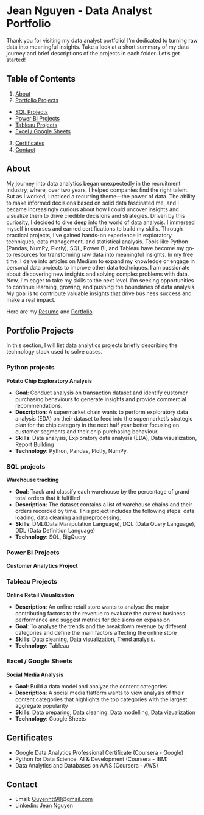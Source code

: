 # Jean Nguyen - Data Analyst Portfolio

Thank you for visiting my data analyst portfolio! I’m dedicated to turning raw data into meaningful insights. Take a look at a short summary of my data journey and brief descriptions of the projects in each folder. Let’s get started!

## Table of Contents
1. [About](#About)
2. [Portfolio Projects](#Portfolio-Projects)
- [SQL Projects](#SQL-projects)
- [Power BI Projects](#Power-BI-projects)
- [Tableau Projects](#Tableau-projects)
- [Excel / Google Sheets](#Excel-Google-Sheets-projects)
3. [Certificates](#Certificates)
4. [Contact](#Contact)

## About

My journey into data analytics began unexpectedly in the recruitment industry, where, over two years, I helped companies find the right talent. But as I worked, I noticed a recurring theme—the power of data. The ability to make informed decisions based on solid data fascinated me, and I became increasingly curious about how I could uncover insights and visualize them to drive credible decisions and strategies.
Driven by this curiosity, I decided to dive deep into the world of data analysis. I immersed myself in courses and earned certifications to build my skills. Through practical projects, I’ve gained hands-on experience in exploratory techniques, data management, and statistical analysis. Tools like Python (Pandas, NumPy, Plotly), SQL, Power BI, and Tableau have become my go-to resources for transforming raw data into meaningful insights.
In my free time, I delve into articles on Medium to expand my knowledge or engage in personal data projects to improve other data techniques. I am passionate about discovering new insights and solving complex problems with data.
Now, I'm eager to take my skills to the next level. I'm seeking opportunities to continue learning, growing, and pushing the boundaries of data analysis. My goal is to contribute valuable insights that drive business success and make a real impact.

Here are my [Resume](https://github.com/Jeanetic/data-analyst-portfolio/blob/main/Quyen%20Nguyen%20-%20Data%20Analyst%20Resume.docx.pdf) and [Portfolio](https://jean-nguyen-portfolio.unicornplatform.page/)

## Portfolio Projects
In this section, I will list data analytics projects briefly describing the technology stack used to solve cases.

### Python projects
**Potato Chip Exploratory Analysis**
- **Goal**: Conduct analysis on transaction dataset and identify customer purchasing behaviours to generate insights and provide commercial recommendations.
- **Description**: A supermarket chain wants to perform exploratory data analysis (EDA) on their dataset to feed into the supermarket’s strategic plan for the chip category in the next half year better focusing on customer segments and their chip purchasing behaviour.
- **Skills**: Data analysis, Exploratory data analysis (EDA), Data visualization, Report Building
- **Technology**: Python, Pandas, Plotly, NumPy.

### SQL projects
**Warehouse tracking**
- **Goal**: Track and classify each warehouse by the percentage of grand total orders that it fulfilled
- **Description**: The dataset contains a list of warehouse chains and their orders recorded by time. This project includes the following steps: data loading, data cleaning and preprocessing.
- **Skills**: DML(Data Manipulation Language), DQL (Data Query Language), DDL (Data Definition Language)
- **Technology**: SQL, BigQuery

### Power BI Projects
**Customer Analytics Project**


### Tableau Projects
**Online Retail Visualization**
- **Description**: An online retail store wants to analyse the major contributing factors to the revenue ro evaluate the current business performance and suggest metrics for decisions on expansion
- **Goal**: To analyse the trends and the breakdown revenue by different categories and define the main factors affecting the online store
- **Skills**: Data cleaning, Data visualization, Trend analysis.
- **Technology**: Tableau

### Excel / Google Sheets
**Social Media Analysis**
- **Goal**: Build a data model and analyze the content categories
- **Description**: A social media flatform wants to view analysis of their content categories that highlights the top categories with the largest aggregate popularity
- **Skills**: Data preparing, Data cleaning, Data modelling, Data vizualization
- **Technology**: Google  Sheets

## Certificates
- Google Data Analytics Professional Certificate (Coursera - Google)
- Python for Data Science, AI & Development (Coursera - IBM)
- Data Analytics and Databases on AWS (Coursera - AWS)

## Contact
- Email: [Quyenntt98@gmail.com](mailto:Quyenntt98@gmail.com)
- Linkedin: [Jean Nguyen](https://www.linkedin.com/in/thu-quyen-nguyen/)


